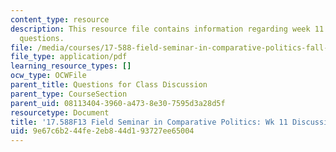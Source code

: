 ```yaml
---
content_type: resource
description: This resource file contains information regarding week 11 discussion
  questions.
file: /media/courses/17-588-field-seminar-in-comparative-politics-fall-2013/9e67c6b244fe2eb844d193727ee65004_MIT17_588F13_Week11Questio.pdf
file_type: application/pdf
learning_resource_types: []
ocw_type: OCWFile
parent_title: Questions for Class Discussion
parent_type: CourseSection
parent_uid: 08113404-3960-a473-8e30-7595d3a28d5f
resourcetype: Document
title: '17.588F13 Field Seminar in Comparative Politics: Wk 11 Discussion Questions'
uid: 9e67c6b2-44fe-2eb8-44d1-93727ee65004
---
```

